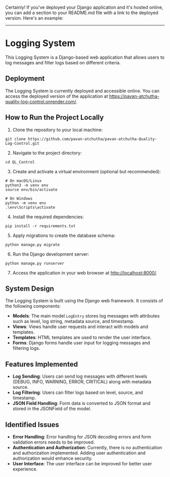 Certainly! If you've deployed your Django application and it's hosted online, you can add a section to your README.md file with a link to the deployed version. Here's an example:

---

# Logging System

This Logging System is a Django-based web application that allows users to log messages and filter logs based on different criteria.

## Deployment

The Logging System is currently deployed and accessible online. You can access the deployed version of the application at https://pavan-atchutha-quality-log-control.onrender.com/.

## How to Run the Project Locally

1. Clone the repository to your local machine:

```
git clone https://github.com/pavan-atchutha/pavan-atchutha-Quality-Log-Control.git
```

2. Navigate to the project directory:

```
cd QL_Control
```

3. Create and activate a virtual environment (optional but recommended):

```
# On macOS/Linux
python3 -m venv env
source env/bin/activate

# On Windows
python -m venv env
.\env\Scripts\activate
```

4. Install the required dependencies:

```
pip install -r requirements.txt
```

5. Apply migrations to create the database schema:

```
python manage.py migrate
```

6. Run the Django development server:

```
python manage.py runserver
```

7. Access the application in your web browser at [http://localhost:8000/](http://localhost:8000/).

## System Design

The Logging System is built using the Django web framework. It consists of the following components:

- **Models**: The main model `LogEntry` stores log messages with attributes such as level, log string, metadata source, and timestamp.
- **Views**: Views handle user requests and interact with models and templates.
- **Templates**: HTML templates are used to render the user interface.
- **Forms**: Django forms handle user input for logging messages and filtering logs.

## Features Implemented

- **Log Sending**: Users can send log messages with different levels (DEBUG, INFO, WARNING, ERROR, CRITICAL) along with metadata source.
- **Log Filtering**: Users can filter logs based on level, source, and timestamp.
- **JSON Field Handling**: Form data is converted to JSON format and stored in the JSONField of the model.

## Identified Issues

- **Error Handling**: Error handling for JSON decoding errors and form validation errors needs to be improved.
- **Authentication and Authorization**: Currently, there is no authentication and authorization implemented. Adding user authentication and authorization would enhance security.
- **User Interface**: The user interface can be improved for better user experience.

